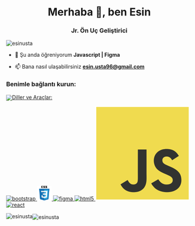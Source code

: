 <h1 align="center">Merhaba 👋, ben Esin</h1>
<h3 align="center">Jr. Ön Uç Geliştirici</h3>

<p align="left"> <img src="https://komarev.com/ghpvc/?username=esinusta&label=Profile%20views&color=0e75b6&style=flat" alt="esinusta" / > </p>

- 🌱 Şu anda öğreniyorum **Javascript | Figma**

- 📫 Bana nasıl ulaşabilirsiniz **esin.usta96@gmail.com**

<h3 align="left">Benimle bağlantı kurun:</h3>
<p align="left">
<a href="https ://linkedin.com/in/https://www.linkedin.com/in/esin-usta-09a830239/" target="blank"><img align="center" src="https://raw. githubusercontent.


<h3 align="left">Diller ve Araçlar:</h3>
<p align="left"> <a href="https://getbootstrap.com" target="_blank" rel="noreferrer"> <img src="https://raw.githubusercontent.com/devicons/devicon /master/icons/bootstrap/bootstrap-plain-wordmark.svg" alt="bootstrap" width="40" height="40"/> </a> <a href="https://www.w3schools.com /css/" target="_blank" rel="noreferrer"> <img src="https://raw.githubusercontent.com/devicons/devicon/master/icons/css3/css3-original-wordmark.svg" alt= "css3" width="40" height="40"/> </a> <a href="https://www.figma.com/" target="_blank" rel="noreferrer"> <img src="https://www.vectorlogo.zone/logos/figma/figma-icon.svg" alt="figma" width="40" height="40"/> </a> <a href=" https://www.w3.org/html/" target="_blank" rel="noreferrer"> <img src="https://raw.githubusercontent.com/devicons/devicon/master/icons/html5/html5 -original-wordmark.svg" alt="html5" width="40" height="40"/> </a> <a href="https://developer.mozilla.org/en-US/docs/Web /JavaScript" target="_blank" rel="noreferrer"> <img src="https://raw.githubusercontent.com/devicons/devicon/master/icons/javascript/javascript-original.svg" alt="javascript" genişlik="40" yükseklik="40"/> </a> <a href="https://reactjs.org/" target="_blank" rel="noreferrer"> <img src="https://raw.githubusercontent.com/devicons/ devicon/master/icons/react/react-original-wordmark.svg" alt="react" width="40" height="40"/> </a> </p>

<p><img align="left" src="https://github-readme-stats.vercel.app/api/top-langs?username=esinusta&show_icons=true&locale=en&layout=compact" alt="esinusta" /> </p>

<p> <img align="center" src="https://github-readme-stats.vercel.app/api?username=esinusta&show_icons=true&locale=en" alt="esinusta" /> </p>
